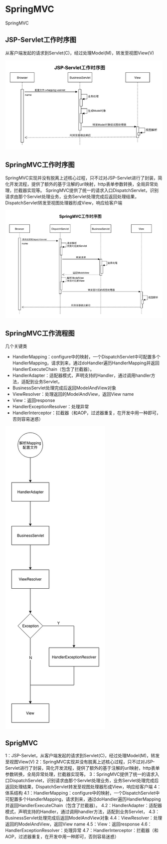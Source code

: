 # SpringMVC

SpringMVC

## JSP-Servlet工作时序图

从客户端发起的请求到Servlet(C)，经过处理Model(M)，转发至视图View(V)

![](../../.gitbook/assets/spring-mvc-jsp-servlet.jpg)

## SpringMVC工作时序图

SpringMVC实现并没有脱离上述核心过程，只不过对JSP-Servlet进行了封装，简化开发流程，提供了额外的基于注解的url映射，http表单参数转换，全局异常处理，拦截器实现等。 SpringMVC提供了统一的请求入口DispatchServlet，识别请求由那个Servlet处理业务，业务Servlet处理完成后返回处理结果，DispatchServlet转发至视图处理器形成View，响应给客户端

![](../../.gitbook/assets/spring-mvc.jpg)

## SpringMVC工作流程图

几个关键类

* HandlerMapping：configure中的映射，一个DispatchServlet中可配置多个HandlerMapping，请求到来，通过doHandler遍历HandlerMapping并返回HandlerExecuteChain（包含了拦截器）。
* HandlerAdapter：适配器模式，声明支持的Handler，通过调用handler方法，适配到业务Servlet，
* BusinessServlet处理完成后返回ModelAndView对象
* ViewResolver：处理返回的ModelAndView，返回View name
* View：返回response
* HandlerExceptionResolver：处理异常
* HandlerInterceptor：拦截器（和AOP，过滤器重复，在开发中用一种即可，否则容易迷惑）

![](../../.gitbook/assets/spring-mvc-flow.jpg)

## SprigMVC

1：JSP-Servlet，从客户端发起的请求到Servlet(C)，经过处理Model(M)，转发至视图View(V) 2：SpringMVC实现并没有脱离上述核心过程，只不过对JSP-Servlet进行了封装，简化开发流程，提供了额外的基于注解的url映射，http表单参数转换，全局异常处理，拦截器实现等。 3：SpringMVC提供了统一的请求入口DispatchServlet，识别请求由那个Servlet处理业务，业务Servlet处理完成后返回处理结果，DispatchServlet转发至视图处理器形成View，响应给客户端 4：体系结构 4.1：HandlerMapping：configure中的映射，一个DispatchServlet中可配置多个HandlerMapping，请求到来，通过doHandler遍历HandlerMapping并返回HandlerExecuteChain（包含了拦截器）。 4.2：HandlerAdapter：适配器模式，声明支持的Handler，通过调用handler方法，适配到业务Servlet， 4.3：BusinessServlet处理完成后返回ModelAndView对象 4.4：ViewResolver：处理返回的ModelAndView，返回View name 4.5：View：返回response 4.6：HandlerExceptionResolver：处理异常 4.7：HandlerInterceptor：拦截器（和AOP，过滤器重复，在开发中用一种即可，否则容易迷惑）
